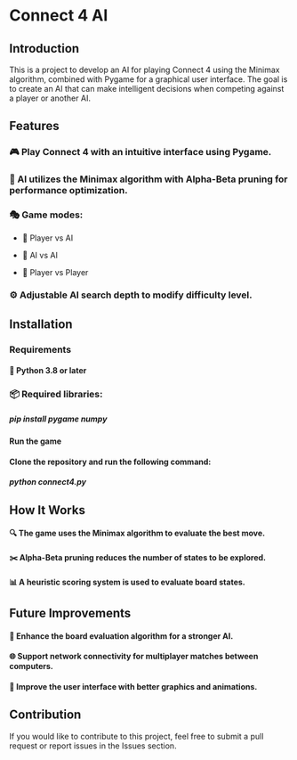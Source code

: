 # Connect 4 AI

## Introduction

This is a project to develop an AI for playing Connect 4 using the Minimax algorithm, combined with Pygame for a graphical user interface. The goal is to create an AI that can make intelligent decisions when competing against a player or another AI.

## Features

### 🎮 Play Connect 4 with an intuitive interface using Pygame.

### 🧠 AI utilizes the Minimax algorithm with Alpha-Beta pruning for performance optimization.

### 🎭 Game modes:

- 👤 Player vs AI

- 🤖 AI vs AI

- 👥 Player vs Player

### ⚙️ Adjustable AI search depth to modify difficulty level.

## Installation

### Requirements

#### 🐍 Python 3.8 or later

### 📦 Required libraries:

##### pip install pygame numpy

#### Run the game

#### Clone the repository and run the following command:

##### python connect4.py

## How It Works

#### 🔍 The game uses the Minimax algorithm to evaluate the best move.

#### ✂️ Alpha-Beta pruning reduces the number of states to be explored.

#### 📊 A heuristic scoring system is used to evaluate board states.

## Future Improvements

#### 🚀 Enhance the board evaluation algorithm for a stronger AI.

#### 🌐 Support network connectivity for multiplayer matches between computers.

#### 🎨 Improve the user interface with better graphics and animations.

## Contribution

If you would like to contribute to this project, feel free to submit a pull request or report issues in the Issues section.
